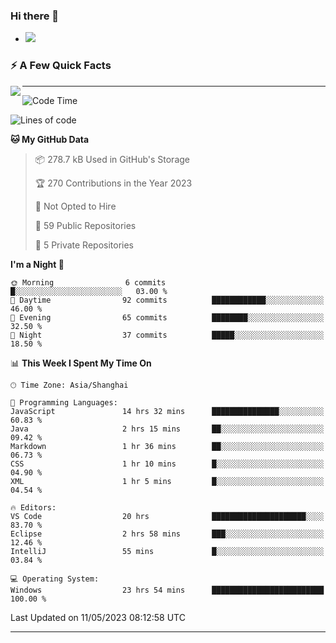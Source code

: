 ### Hi there 👋
- ![](https://komarev.com/ghpvc/?username=imnxg&color=green)
<!--
**imnxg/imnxg** is a ✨ _special_ ✨ repository because its `README.md` (this file) appears on your GitHub profile.

Here are some ideas to get you started:

- 🔭 I’m currently working on ...
- 🌱 I’m currently learning ...
- 👯 I’m looking to collaborate on ...
- 🤔 I’m looking for help with ...
- 💬 Ask me about ...
- 📫 How to reach me: ...
- 😄 Pronouns: ...
- ⚡ Fun fact: ...
-->

### ⚡️ A Few Quick Facts

<img align="left" src="https://github-readme-stats-i.vercel.app/api?username=imnxg&show_icons=true&icon_color=1573B3&hide_title=true&text_color=718096&bg_color=00000000&hide_border=true"/>

<!-- <ul>
    <li> 🌱 I’m currently learning Go、Docker、Kubernetes.</li>
    <li> 👯 I’m looking to collaborate on anything open source.</li>
    <li> 📝 I regulary write articles on <a href="https://dmego.cn">https://dmego.cn</a>.</li>
    <li> ⚡ Fun fact: I ❤️ 😻.</li>
</ul> -->

---
<!--START_SECTION:waka-->
![Code Time](http://img.shields.io/badge/Code%20Time-48%20hrs%2016%20mins-blue)

![Lines of code](https://img.shields.io/badge/From%20Hello%20World%20I%27ve%20Written-241.2%20thousand%20lines%20of%20code-blue)

**🐱 My GitHub Data** 

> 📦 278.7 kB Used in GitHub's Storage 
 > 
> 🏆 270 Contributions in the Year 2023
 > 
> 🚫 Not Opted to Hire
 > 
> 📜 59 Public Repositories 
 > 
> 🔑 5 Private Repositories 
 > 
**I'm a Night 🦉** 

```text
🌞 Morning                6 commits           █░░░░░░░░░░░░░░░░░░░░░░░░   03.00 % 
🌆 Daytime                92 commits          ████████████░░░░░░░░░░░░░   46.00 % 
🌃 Evening                65 commits          ████████░░░░░░░░░░░░░░░░░   32.50 % 
🌙 Night                  37 commits          █████░░░░░░░░░░░░░░░░░░░░   18.50 % 
```


📊 **This Week I Spent My Time On** 

```text
🕑︎ Time Zone: Asia/Shanghai

💬 Programming Languages: 
JavaScript               14 hrs 32 mins      ███████████████░░░░░░░░░░   60.83 % 
Java                     2 hrs 15 mins       ██░░░░░░░░░░░░░░░░░░░░░░░   09.42 % 
Markdown                 1 hr 36 mins        ██░░░░░░░░░░░░░░░░░░░░░░░   06.73 % 
CSS                      1 hr 10 mins        █░░░░░░░░░░░░░░░░░░░░░░░░   04.90 % 
XML                      1 hr 5 mins         █░░░░░░░░░░░░░░░░░░░░░░░░   04.54 % 

🔥 Editors: 
VS Code                  20 hrs              █████████████████████░░░░   83.70 % 
Eclipse                  2 hrs 58 mins       ███░░░░░░░░░░░░░░░░░░░░░░   12.46 % 
IntelliJ                 55 mins             █░░░░░░░░░░░░░░░░░░░░░░░░   03.84 % 

💻 Operating System: 
Windows                  23 hrs 54 mins      █████████████████████████   100.00 % 
```


 Last Updated on 11/05/2023 08:12:58 UTC
<!--END_SECTION:waka-->

---
<!--
<table>
<tr>
<td valign="top" width="50%">    -->
<!-- waka-box start -->
<!--
#### <a href="https://gist.github.com/01acb8c86000072f1e040b2a7757e8e5" target="_blank">📊 Weekly development breakdown</a>
```text
Go              🕓 32h17m ████████████████████▎░ 92.2%
XML             🕓 1h8m   ▋░░░░░░░░░░░░░░░░░░░░░  3.2%
Other           🕓 52m    ▌░░░░░░░░░░░░░░░░░░░░░  2.5%
PHP             🕓 23m    ▏░░░░░░░░░░░░░░░░░░░░░  1.1%
CSV             🕓 7m     ░░░░░░░░░░░░░░░░░░░░░░  0.4%
```
  -->

<!-- Powered by https://github.com/YouEclipse/waka-box-go . -->
<!-- waka-box end -->

<!-- [powered by waka-box-go](https://github.com/YouEclipse/waka-box-go) -->
<!--
</td>
<td valign="top" width="50%">
    -->

